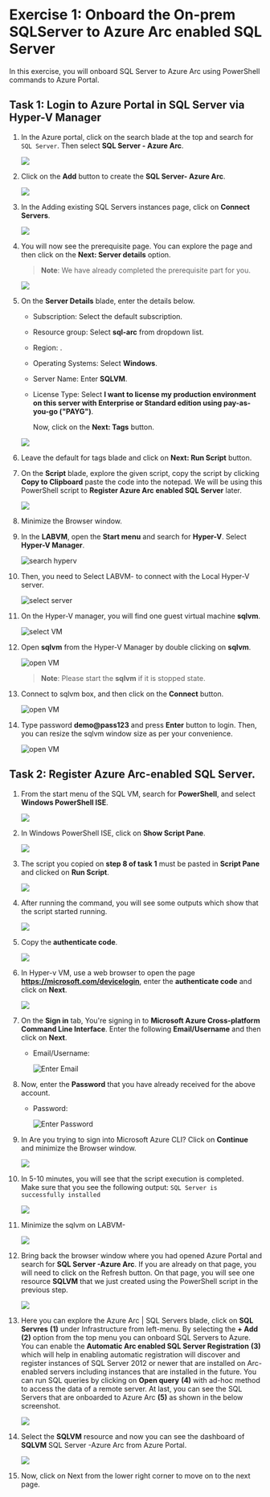 # Exercise 1: Onboard the On-prem SQLServer to Azure Arc enabled SQL Server 
 
In this exercise, you will onboard SQL Server to Azure Arc using PowerShell commands to Azure Portal. 
 
## Task 1: Login to Azure Portal in SQL Server via Hyper-V Manager 

1. In the Azure portal, click on the search blade at the top and search for ```SQL Server```. Then select **SQL Server - Azure Arc**. 
  
   ![](media/EX1-Task1-Step2.png) 
    
1. Click on the **Add** button to create the **SQL Server- Azure Arc**.  
  
   ![](media/az-arcv-m.png) 
    
1. In the Adding existing SQL Servers instances page, click on **Connect Servers**. 
 
   ![](media/EX1-Task1-Step4.png) 
    
1. You will now see the prerequisite page. You can explore the page and then click on the **Next: Server details** option. 
     
   > **Note**: We have already completed the prerequisite part for you.  
     
   ![](media/EX1-Task1-Step5.png) 
    
1. On the **Server Details** blade, enter the details below. 
  
   - Subscription: Select the default subscription.
   - Resource group: Select **sql-arc** from dropdown list. 
   - Region: **<inject key="Region" enableCopy="false"/>**. 
   - Operating Systems: Select **Windows**. 
   - Server Name: Enter **SQLVM**.
   - License Type: Select **I want to license my production environment on this server with Enterprise or Standard edition using pay-as-you-go ("PAYG")**. 
 
     Now, click on the **Next: Tags** button. 
    
   ![](media/sqlarcdetails.png) 
    
1. Leave the default for tags blade and click on **Next: Run Script** button. 
  
1. On the **Script** blade, explore the given script, copy the script by clicking **Copy to Clipboard** paste the code into the notepad. We will be using this PowerShell script to **Register Azure Arc enabled SQL Server** later.  
       
      ![](media/EX1-Task1-Step8n.png) 

1. Minimize the Browser window.  

1. In the **LABVM**, open the **Start menu** and search for **Hyper-V**. Select **Hyper-V Manager**. 
 
      ![](media/EX1-T1-S1.png "search hyperv") 
 
1. Then, you need to Select LABVM-<inject key="Deployment ID" enableCopy="false"/> to connect with the Local Hyper-V server. 
 
      ![](media/EX1-T1-S2.png "select server") 
 
1. On the Hyper-V manager, you will find one guest virtual machine **sqlvm**. 
 
      ![](media/EX1-T1-S3.png "select VM") 
       
1. Open **sqlvm** from the Hyper-V Manager by double clicking on **sqlvm**. 
 
      ![](media/EX1-T1-S4.png "open VM")  

   >**Note**: Please start the **sqlvm** if it is stopped state.
 
1. Connect to sqlvm box, and then click on the **Connect** button. 
 
      ![](media/EX1-T1-S5.png "open VM") 
 
1. Type password **demo@pass123** and press **Enter** button to login. Then, you can resize the sqlvm window size as per your convenience. 
 
      ![](media/EX1-T1-S6.png "open VM") 
             
## Task 2: Register Azure Arc-enabled SQL Server. 
  
1. From the start menu of the SQL VM, search for **PowerShell**, and select **Windows PowerShell ISE**. 
  
   ![](media/Ex1-Task2-Step2.png) 
   
1. In Windows PowerShell ISE, click on **Show Script Pane**. 
  
    ![](media/Ex1-Task2-Step3.png)        
 
1. The script you copied on **step 8 of task 1** must be pasted in **Script Pane** and clicked on **Run Script**. 
 
    ![](media/Ex1-Task2-Step4.png)  
      
1. After running the command, you will see some outputs which show that the script started running. 
   
    ![](media/Ex1-Task2-Step5.png) 
 
1. Copy the **authenticate code**. 
 
    ![](media/Ex1-Task2-Step6.png) 
 
1. In Hyper-v VM, use a web browser to open the page **https://microsoft.com/devicelogin**, enter the **authenticate code** and click on **Next**.  
 
    ![](media/Ex1-Task2-Step7.png) 
  
1. On the **Sign in** tab, You're signing in to **Microsoft Azure Cross-platform Command Line Interface**‭. Enter the following **Email/Username** and then click on **Next**.  
   * Email/Username: <inject key="AzureAdUserEmail"></inject>
   
       ![](media/sqlarclogin.png "Enter Email")
    
1. Now, enter the **Password** that you have already received for the above account. 
      
   * Password: <inject key="AzureAdUserPassword"></inject> 

      ![](media/sqlarcpassword.png "Enter Password")
      
1. In Are you trying to sign into Microsoft Azure CLI? Click on **Continue** and minimize the Browser window. 
 
    ![](media/Ex1-Task2-Step9.png) 
 
1. In 5-10 minutes, you will see that the script execution is completed. Make sure that you see the following output: ```SQL Server is successfully installed``` 
 
    ![](media/Ex1-Task2-Step10.png) 

1. Minimize the sqlvm on LABVM-<inject key="Deployment ID" enableCopy="false"/>    

    ![](media/sqlvm-min.png) 

1. Bring back the browser window where you had opened Azure Portal and search for **SQL Server -Azure Arc**. If you are already on that page, you will need to click on the Refresh button. On that page, you will see one resource **SQLVM** that we just created using the PowerShell script in the previous step. 
 
    ![](media/Ex1-Task2-Step11.png) 
   
1. Here you can explore the Azure Arc | SQL Servers blade, click on **SQL Servres** **(1)** under Infrastructure from left-menu. By selecting the **+ Add** **(2)** option from the top menu you can onboard SQL Servers to Azure. You can enable the **Automatic Arc enabled SQL Server Registration** **(3)** which will help in enabling automatic registration will discover and register instances of SQL Server 2012 or newer that are installed on Arc-enabled servers including instances that are installed in the future. You can run SQL queries by clicking on **Open query** **(4)** with ad-hoc method to access the data of a remote server. At last, you can see the SQL Servers that are onboarded to Azure Arc **(5)** as shown in the below screenshot.

    ![](media/sql-arc-overview.png)

1. Select the **SQLVM** resource and now you can see the dashboard of **SQLVM** SQL Server -Azure Arc from Azure Portal. 
 
    ![](media/Ex1-Task2-Step12.png)    
    
1. Now, click on Next from the lower right corner to move on to the next page.
